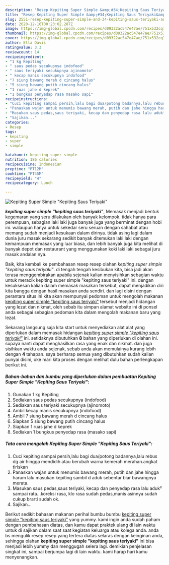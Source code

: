 ```yaml
---
description: "Resep Kepiting Super Simple &amp;#34;Kepiting Saus Teriyaki&amp;#34;, Sempurna"
title: "Resep Kepiting Super Simple &amp;#34;Kepiting Saus Teriyaki&amp;#34;, Sempurna"
slug: 2551-resep-kepiting-super-simple-and-34-kepiting-saus-teriyaki-and-34-sempurna
date: 2020-12-16T00:23:02.287Z
image: https://img-global.cpcdn.com/recipes/d09322ac547e47ae/751x532cq70/kepiting-super-simple-kepiting-saus-teriyaki-foto-resep-utama.jpg
thumbnail: https://img-global.cpcdn.com/recipes/d09322ac547e47ae/751x532cq70/kepiting-super-simple-kepiting-saus-teriyaki-foto-resep-utama.jpg
cover: https://img-global.cpcdn.com/recipes/d09322ac547e47ae/751x532cq70/kepiting-super-simple-kepiting-saus-teriyaki-foto-resep-utama.jpg
author: Ella Davis
ratingvalue: 3.3
reviewcount: 14
recipeingredient:
- "1 kg Kepiting"
- " saus pedas secukupnya indofood"
- " saus teriyaki secukupnya ajinomoto"
- " kecap manis secukupnya indofood"
- "7 siung bawang merah d cincang halus"
- "5 siung bawang putih cincang halus"
- "1 ruas jahe d keprek"
- "1 bungkus penyedap rasa masako sapi"
recipeinstructions:
- "Cuci kepiting sampai persih,lalu bagi dua/potong badannya,lalu rebus dg air hingga mendidih atau berubah warna kemerah merahan.angkat tiriskan"
- "Panaskan wajan untuk menumis bawang merah, putih dan jahe hingga harum lalu masukan kepiting sambil d aduk sebentar biar bawangnya merata."
- "Masukan saus pedas,saus teriyaki, kecap dan penyedap rasa lalu aduk² sampai rata...koreksi rasa, klo rasa sudah pedas,manis asinnya sudah cukup brarti sudah ok."
- "Sajikan..."
categories:
- Resep
tags:
- kepiting
- super
- simple

katakunci: kepiting super simple 
nutrition: 186 calories
recipecuisine: Indonesian
preptime: "PT12M"
cooktime: "PT45M"
recipeyield: "4"
recipecategory: Lunch

---
```



![Kepiting Super Simple &#34;Kepiting Saus Teriyaki&#34;](https://img-global.cpcdn.com/recipes/d09322ac547e47ae/751x532cq70/kepiting-super-simple-kepiting-saus-teriyaki-foto-resep-utama.jpg)

<b><i>kepiting super simple &#34;kepiting saus teriyaki&#34;</i></b>, Memasak menjadi bentuk kegemaran yang seru dilakukan oleh banyak kelompok. tidak hanya para perempuan, sebagian laki laki juga banyak juga yang berminat dengan hobi ini. walaupun hanya untuk sekedar seru seruan dengan sahabat atau memang sudah menjadi kesukaan dalam dirinya. tidak asing lagi dalam dunia juru masak sekarang sedikit banyak ditemukan laki laki dengan kemampuan memasak yang luar biasa, dan lebih banyak juga kita melihat di banyak depot dan restaurant yang menggunakan koki laki laki sebagai juru masak andalan nya.

Baik, kita kembali ke pembahasan resep resep olahan <i>kepiting super simple &#34;kepiting saus teriyaki&#34;</i>. di tengah tengah kesibukan kita, bisa jadi akan terasa menggembirakan apabila sejenak kalian menyisihkan sebagian waktu untuk meracik kepiting super simple &#34;kepiting saus teriyaki&#34; ini. dengan kesuksesan kalian dalam memasak masakan tersebut, dapat menjadikan diri kita bangga dengan hasil masakan anda sendiri. dan lagi disini dengan perantara situs ini kita akan mempunyai pedoman untuk mengolah makanan <u>kepiting super simple &#34;kepiting saus teriyaki&#34;</u> tersebut menjadi hidangan yang lezat dan nikmat, oleh sebab itu simpan alamat website ini di ponsel anda sebagai sebagian pedoman kita dalam mengolah makanan baru yang lezat.




Sekarang langsung saja kita start untuk menyediakan alat alat yang diperlukan dalam memasak hidangan <u><i>kepiting super simple &#34;kepiting saus teriyaki&#34;</i></u> ini. setidaknya dibutuhkan <b>8</b> bahan yang diperlukan di olahan ini. supaya nanti dapat menghasilkan rasa yang enak dan nikmat. dan juga sisihkan waktu anda sejenak, sebab anda akan memulainya kurang lebih dengan <b>4</b> tahapan. saya berharap semua yang dibutuhkan sudah kalian punyai disini, oke mari kita proses dengan melihat dulu bahan perlengkapan berikut ini.

<!--inarticleads1-->

##### Bahan-bahan dan bumbu yang diperlukan dalam pembuatan Kepiting Super Simple &#34;Kepiting Saus Teriyaki&#34;:

1. Gunakan 1 kg Kepiting
1. Sediakan  saus pedas secukupnya (indofood)
1. Sediakan  saus teriyaki secukupnya (ajinomoto)
1. Ambil  kecap manis secukupnya (indofood)
1. Ambil 7 siung bawang merah d cincang halus
1. Siapkan 5 siung bawang putih cincang halus
1. Siapkan 1 ruas jahe d keprek
1. Sediakan 1 bungkus penyedap rasa (masako sapi)




<!--inarticleads2-->

##### Tata cara mengolah Kepiting Super Simple &#34;Kepiting Saus Teriyaki&#34;:

1. Cuci kepiting sampai persih,lalu bagi dua/potong badannya,lalu rebus dg air hingga mendidih atau berubah warna kemerah merahan.angkat tiriskan
1. Panaskan wajan untuk menumis bawang merah, putih dan jahe hingga harum lalu masukan kepiting sambil d aduk sebentar biar bawangnya merata.
1. Masukan saus pedas,saus teriyaki, kecap dan penyedap rasa lalu aduk² sampai rata...koreksi rasa, klo rasa sudah pedas,manis asinnya sudah cukup brarti sudah ok.
1. Sajikan...




Berikut sedikit bahasan makanan perihal bumbu bumbu <u>kepiting super simple &#34;kepiting saus teriyaki&#34;</u> yang yummy. kami ingin anda sudah paham dengan pembahasan diatas, dan kamu dapat praktek ulang di lain waktu untuk di sajikan dalam saat saat kegiatan keluarga atau kolega anda. anda bs mengulik resep resep yang tertera diatas selaras dengan keinginan anda, sehingga olahan <b>kepiting super simple &#34;kepiting saus teriyaki&#34;</b> ini bisa menjadi lebih yummy dan menggugah selera lagi. demikian penjelasan singkat ini, sampai berjumpa lagi di lain waktu. kami harap hari kamu menyenangkan.
